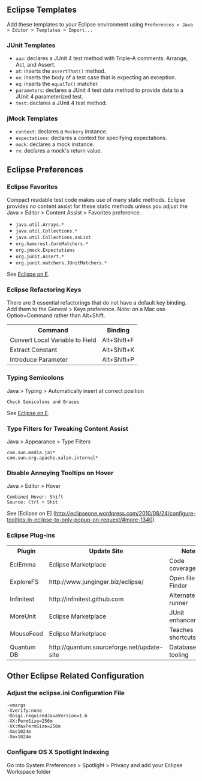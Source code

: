 ## Eclipse Templates

Add these templates to your Eclipse environment using
`Preferences > Java > Editor > Templates > Import...`

### JUnit Templates

* `aaa`: declares a JUnit 4 test method with Triple-A comments: Arrange, Act, and Assert.
* `at`: inserts the `assertThat()` method.
* `ee`: inserts the body of a test case that is expecting an exception.
* `eq`: inserts the `equalTo()` matcher.
* `parameters`: declares a JUnit 4 test data method to provide data to a JUnit 4 parameterized test.
* `test`: declares a JUnit 4 test method.

### jMock Templates
 
* `context`: declares a `Mockery` instance.
* `expectations`: declares a context for specifying expectations.
* `mock`: declares a mock instance.
* `rv`: declares a mock's return value.


## Eclipse Preferences

### Eclipse Favorites

Compact readable test code makes use of many static methods. Eclipse provides no content assist for 
these static methods unless you adjust the Java > Editor > Content Assist > Favorites preference.

* `java.util.Arrays.*`
* `java.util.Collections.*`
* `java.util.Collections.asList`
* `org.hamcrest.CoreMatchers.*`
* `org.jmock.Expectations`
* `org.junit.Assert.*`
* `org.junit.matchers.JUnitMatchers.*`

See [Eclispe on E](http://eclipseone.wordpress.com/2010/02/01/generate-static-imports-in-eclipse-on-autocomplete/#more-818).


### Eclipse Refactoring Keys

There are 3 essential refactorings that do not have a default key binding. Add them to the General > Keys preference. 
Note: on a Mac use Option+Command rather than Alt+Shift.

<table>
	<tr><th>Command</th><th>Binding</th></tr>
	<tr><td>Convert Local Variable to Field</td><td>Alt+Shift+F</td></tr>
	<tr><td>Extract Constant</td><td>Alt+Shift+K</td></tr>
	<tr><td>Introduce Parameter</td><td>Alt+Shift+P</td></tr>
</table>


### Typing Semicolons

Java > Typing > Automatically insert at correct position

    Check Semicolons and Braces  

See [Eclipse on E](http://eclipseone.wordpress.com/2010/02/22/place-a-semicolon-at-the-end-of-a-java-statement-in-eclipse/).


### Type Filters for Tweaking Content Assist

Java > Appearance > Type Filters

    com.sun.media.jai*
    com.sun.org.apache.xalan.internal*
    
    
### Disable Annoying Tooltips on Hover

Java > Editor > Hover

    Combined Hover: Shift
    Source: Ctrl + Shit
    
See [Eclipse on E] (http://eclipseone.wordpress.com/2010/08/24/configure-tooltips-in-eclipse-to-only-popup-on-request/#more-1340).


### Eclipse Plug-ins

<table>
	<tr><th>Plugin</th><th>Update Site</th><th>Notes</th></tr>
	<tr><td>EclEmma</td><td>Eclipse Marketplace</td><td>Code coverage</td></tr>
	<tr><td>ExploreFS</td><td>http://www.junginger.biz/eclipse/</td><td>Open file in Finder</td></tr>
	<tr><td>Infinitest</td><td>http://infinitest.github.com</td><td>Alternate test runner</td></tr>
	<tr><td>MoreUnit</td><td>Eclipse Marketplace</td><td>JUnit enhancements</td></tr>
	<tr><td>MouseFeed</td><td>Eclipse Marketplace</td><td>Teaches shortcuts</td></tr>
	<tr><td>Quantum DB</td><td>http://quantum.sourceforge.net/update-site</td><td>Database tooling</td></tr>
</table>


## Other Eclipse Related Configuration

### Adjust the eclipse.ini Configuration File

````
-vmargs
-Xverify:none
-Dosgi.requiredJavaVersion=1.6
-XX:PermSize=256m
-XX:MaxPermSize=256m
-Xms1024m
-Xmx1024m
````

### Configure OS X Spotlight Indexing

Go into System Preferences > Spotlight > Privacy and add your Eclipse Workspace folder
